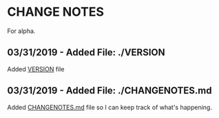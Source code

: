 # CHANGE NOTES

For alpha.

## 03/31/2019 - Added File: ./VERSION

  Added [VERSION](VERSION) file

## 03/31/2019 - Added File: ./CHANGENOTES.md

  Added [CHANGENOTES.md](CHANGENOTES.md) file so I can keep track of what's happening.
